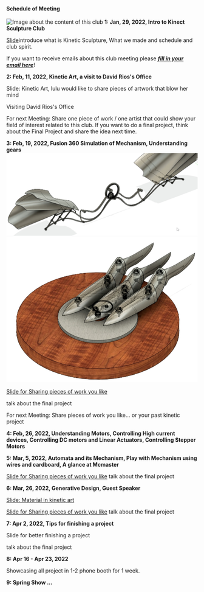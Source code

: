 #### Schedule of Meeting
![Image about the content of this club](images/coverimage.gif)
**1: Jan, 29, 2022, Intro to Kinect Sculpture Club**

[Slide](https://docs.google.com/presentation/d/14Gx4rb5BBoBIqE4TX549-QRHddT8LkuYYS29SPru7Ak/edit?usp=sharing)introduce what is Kinetic Sculpture, What we made and schedule and club spirit.

If you want to receive emails about this club meeting please ***[fill in your email here](https://docs.google.com/spreadsheets/d/1_8TiYV4YC-upCKt304OQojFMGG0DDho1HfJRl6GY3YE/edit?usp=sharing)***!

**2: Feb, 11, 2022, Kinetic Art, a visit to David Rios's Office**

Slide: Kinetic Art, lulu would like to share pieces of artwork that blow her mind

Visiting David Rios's Office

For next Meeting: Share one piece of work / one artist that could show your field of interest related to this club. If you want to do a final project, think about the Final Project and share the idea next time.

**3: Feb, 19, 2022, Fusion 360 Simulation of Mechanism, Understanding gears**
![Image about the fusion 360 simulation of bob potts's piece of artwork name is pursuit 2](images/bird.jpg)
![Image about the fusion 360 simulation of bob potts's piece of artwork name is synchronized movement](images/finger.jpg)

[Slide for Sharing pieces of work you like](https://docs.google.com/presentation/d/1J7OCi2UwnFKZulq5AjOrl7CSz38PUzV7Y9OkxqNf8_s/edit?usp=sharing)

talk about the final project

For next Meeting: Share pieces of work you like... or your past kinetic project

**4: Feb, 26, 2022, Understanding Motors, Controlling High current devices, Controlling DC motors and Linear Actuators, Controlling Stepper Motors**

**5: Mar, 5, 2022, Automata and its Mechanism, Play with Mechanism using wires and cardboard, A glance at Mcmaster**

[Slide for Sharing pieces of work you like](https://docs.google.com/presentation/d/1J7OCi2UwnFKZulq5AjOrl7CSz38PUzV7Y9OkxqNf8_s/edit?usp=sharing)
talk about the final project

**6: Mar, 26, 2022, Generative Design, Guest Speaker**

[Slide: Material in kinetic art](https://docs.google.com/presentation/d/1C8GwCTfussdMojRNWRNiwoKI-sx_cPrYeFUIp9d8Z1M/edit?usp=sharing)

[Slide for Sharing pieces of work you like](https://docs.google.com/presentation/d/1J7OCi2UwnFKZulq5AjOrl7CSz38PUzV7Y9OkxqNf8_s/edit?usp=sharing)
talk about the final project

**7: Apr 2, 2022, Tips for finishing a project** 

Slide for better finishing a project

talk about the final project

**8: Apr 16 - Apr 23, 2022**

Showcasing all project in 1-2 phone booth for 1 week.

**9: Spring Show ...**